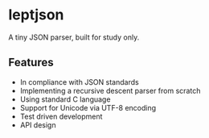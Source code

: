 # leptjson
A tiny JSON parser, built for study only.

## Features
*   In compliance with JSON standards
*   Implementing a recursive descent parser from scratch
*   Using standard C language
*   Support for Unicode via UTF-8 encoding
*   Test driven development
*   API design
